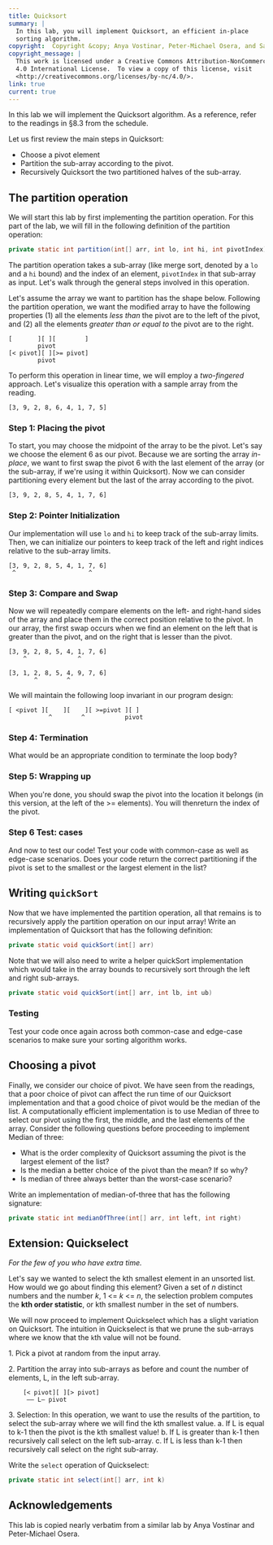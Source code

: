 ```yaml
---
title: Quicksort
summary: |
  In this lab, you will implement Quicksort, an efficient in-place
  sorting algorithm.
copyright:  Copyright &copy; Anya Vostinar, Peter-Michael Osera, and Samuel A. Rebelsky.
copyright_message: |
  This work is licensed under a Creative Commons Attribution-NonCommercial
  4.0 International License.  To view a copy of this license, visit
  <http://creativecommons.org/licenses/by-nc/4.0/>.
link: true
current: true
---
```

In this lab we will implement the Quicksort algorithm. As a reference, refer to the readings in §8.3 from the schedule.

Let us first review the main steps in Quicksort:

* Choose a pivot element
* Partition the sub-array according to the pivot.
* Recursively Quicksort the two partitioned halves of the sub-array.

## The partition operation

We will start this lab by first implementing the partition operation. For this part of the lab, we will fill in the following definition of the partition operation:

```java
private static int partition(int[] arr, int lo, int hi, int pivotIndex) 
```

The partition operation takes a sub-array (like merge sort, denoted by a `lo` and a `hi` bound) and the index of an element, `pivotIndex` in that sub-array as input. Let's walk through the general steps involved in this operation.

Let's assume the array we want to partition has the shape below. Following the partition operation, we want the modified array to have the following properties (1) all the elements *less than* the pivot are to the left of the pivot, and (2) all the elements *greater than or equal to* the pivot are to the right.

```text
[       ][ ][        ]
        pivot
[< pivot][ ][>= pivot]
        pivot
```

To perform this operation in linear time, we will employ a *two-fingered* approach. Let's visualize this operation with a sample array from the reading.

```text
[3, 9, 2, 8, 6, 4, 1, 7, 5]
```

### Step 1: Placing the pivot

To start, you may choose the midpoint of the array to be the pivot.
Let's say we choose the element 6 as our pivot. Because we are
sorting the array *in-place*, we want to first swap the pivot 6
with the last element of the array (or the sub-array, if we're using
it within Quicksort). Now we can consider partitioning every element
but the last of the array according to the pivot.

```text
[3, 9, 2, 8, 5, 4, 1, 7, 6]
```

### Step 2: Pointer Initialization

Our implementation will use `lo` and `hi` to keep track of the sub-array limits. Then, we can initialize our pointers to keep track of the left and right indices relative to the sub-array limits.

```text
[3, 9, 2, 8, 5, 4, 1, 7, 6]
 ^                    ^  
```

### Step 3: Compare and Swap

Now we will repeatedly compare elements on the left- and right-hand sides of the array and place them in the correct position relative to the pivot. In our array, the first swap occurs when we find an element on the left that is greater than the pivot, and on the right that is lesser than the pivot.

```text
[3, 9, 2, 8, 5, 4, 1, 7, 6]
    ^              ^

[3, 1, 2, 8, 5, 4, 9, 7, 6]
       ^        ^
```

We will maintain the following loop invariant in our program design:

```text
[ <pivot ][    ][    ][ >=pivot ][ ]
           ^        ^           pivot
```

### Step 4: Termination

What would be an appropriate condition to terminate the loop body?

### Step 5: Wrapping up

When you're done, you should swap the pivot into the location it
belongs (in this version, at the left of the >= elements).  You will
thenreturn the index of the pivot.

### Step 6 Test: cases

And now to test our code! Test your code with common-case as well as edge-case scenarios. Does your code return the correct partitioning if the pivot is set to the smallest or the largest element in the list?

## Writing `quickSort`

Now that we have implemented the partition operation, all that remains is to recursively apply the partition operation on our input array! Write an implementation of Quicksort that has the following definition:

```java
private static void quickSort(int[] arr) 
```

Note that we will also need to write a helper quickSort implementation which would take in the array bounds to recursively sort through the left and right sub-arrays.

```java
private static void quickSort(int[] arr, int lb, int ub) 
```

### Testing

Test your code once again across both common-case and edge-case scenarios to make sure your sorting algorithm works.

## Choosing a pivot

Finally, we consider our choice of pivot. We have seen from the readings, that a poor choice of pivot can affect the run time of our Quicksort implementation and that a good choice of pivot would be the median of the list. A computationally efficient implementation is to use Median of three to select our pivot using the first, the middle, and the last elements of the array. Consider the following questions before proceeding to implement Median of three:

* What is the order complexity of Quicksort assuming the pivot is the largest element of the list?
* Is the median a better choice of the pivot than the mean? If so why?
* Is median of three always better than the worst-case scenario?

Write an implementation of median-of-three that has the following signature:

```java
private static int medianOfThree(int[] arr, int left, int right)
```

## Extension: Quickselect

_For the few of you who have extra time._

Let's say we wanted to select the kth smallest element in an unsorted list. How would we go about finding this element? Given a set of *n* distinct numbers and the number *k*, 1 <= *k* <= *n*, the selection problem computes the **kth order statistic**, or kth smallest number in the set of numbers.

We will now proceed to implement Quickselect which has a slight variation on Quicksort. The intuition in Quickselect is that we prune the sub-arrays where we know that the `k`th value will not be found.

1\. Pick a pivot at random from the input array.

2\. Partition the array into sub-arrays as before and count the number of elements, L, in the left sub-array.

```text
    [< pivot][ ][> pivot]
     —— L— pivot
```

3\. Selection: In this operation, we want to use the results of the partition, to select the sub-array where we will find the kth smallest value. a. If L is equal to k-1 then the pivot is the kth smallest value! b. If L is greater than k-1 then recursively call select on the left sub-array. c. If L is less than k-1 then recursively call select on the right sub-array.

Write the `select` operation of Quickselect:

```java
private static int select(int[] arr, int k)
```

## Acknowledgements

This lab is copied nearly verbatim from a similar lab by Anya Vostinar
and Peter-Michael Osera.
